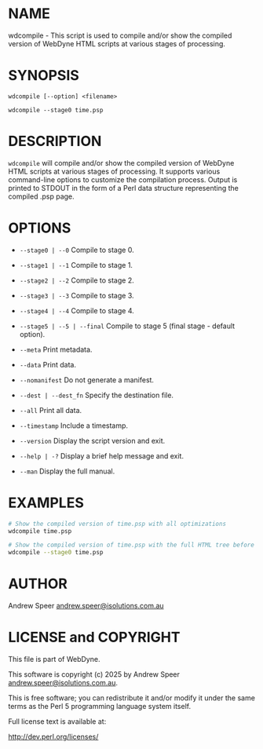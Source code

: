 
# NAME

wdcompile - This script is used to compile and/or show the compiled version of WebDyne HTML scripts at various stages of processing.

# SYNOPSIS

`wdcompile [--option] <filename>`

`wdcompile --stage0 time.psp`

# DESCRIPTION

`wdcompile` will compile and/or show the compiled version of WebDyne HTML scripts at various stages of processing. 
It supports various command-line options to customize the compilation process. Output is printed to STDOUT in the form of a Perl data structure representing
the compiled .psp page.

# OPTIONS

- `--stage0 | --0`
  Compile to stage 0.

- `--stage1 | --1`
  Compile to stage 1.

- `--stage2 | --2`
  Compile to stage 2.

- `--stage3 | --3`
  Compile to stage 3.

- `--stage4 | --4`
  Compile to stage 4.

- `--stage5 | --5 | --final`
  Compile to stage 5 (final stage - default option).

- `--meta`
  Print metadata.

- `--data`
  Print data.

- `--nomanifest`
  Do not generate a manifest.

- `--dest | --dest_fn`
  Specify the destination file.

- `--all`
  Print all data.

- `--timestamp`
  Include a timestamp.

- `--version`
  Display the script version and exit.

- `--help | -?`
  Display a brief help message and exit.

- `--man`
  Display the full manual.


# EXAMPLES

```sh
# Show the compiled version of time.psp with all optimizations
wdcompile time.psp
```

```sh
# Show the compiled version of time.psp with the full HTML tree before optimization
wdcompile --stage0 time.psp
```

# AUTHOR

Andrew Speer <andrew.speer@isolutions.com.au>

# LICENSE and COPYRIGHT

This file is part of WebDyne.

This software is copyright (c) 2025 by Andrew Speer <andrew.speer@isolutions.com.au>.

This is free software; you can redistribute it and/or modify it under
the same terms as the Perl 5 programming language system itself.

Full license text is available at:

<http://dev.perl.org/licenses/>